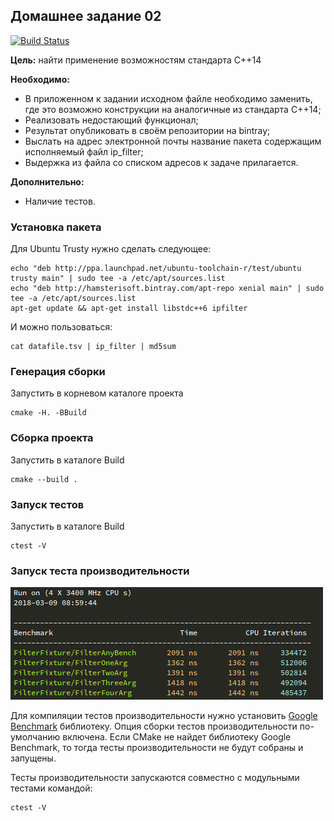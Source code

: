 ## Домашнее задание 02

[![Build Status](https://travis-ci.org/ithamsteri/homework_02.svg?branch=master)](https://travis-ci.org/ithamsteri/homework_02)

**Цель:** найти применение возможностям стандарта C++14

**Необходимо:**
* В приложенном к задании исходном файле необходимо заменить, где это возможно
  конструкции на аналогичные из стандарта C++14;
* Реализовать недостающий функционал;
* Результат опубликовать в своём репозитории на bintray;
* Выслать на адрес электронной почты название пакета содержащим исполняемый
  файл ip_filter;
* Выдержка из файла со списком адресов к задаче прилагается.

**Дополнительно:**
* Наличие тестов.

### Установка пакета

Для Ubuntu Trusty нужно сделать следующее:

```shell
echo "deb http://ppa.launchpad.net/ubuntu-toolchain-r/test/ubuntu trusty main" | sudo tee -a /etc/apt/sources.list
echo "deb http://hamsterisoft.bintray.com/apt-repo xenial main" | sudo tee -a /etc/apt/sources.list
apt-get update && apt-get install libstdc++6 ipfilter
```

И можно пользоваться:

```shell
cat datafile.tsv | ip_filter | md5sum
```

### Генерация сборки

Запустить в корневом каталоге проекта

```shell
cmake -H. -BBuild
```

### Сборка проекта

Запустить в каталоге Build

```shell
cmake --build .
```

### Запуск тестов

Запустить в каталоге Build

```shell
ctest -V
```

### Запуск теста производительности

![bench result](https://github.com/ithamsteri/homework_02/raw/master/bench.png
"Benchmark results")

Для компиляции тестов производительности нужно установить
[Google Benchmark](https://github.com/google/benchmark) библиотеку. Опция
сборки тестов производительности по-умолчанию включена. Если CMake не найдет
библиотеку Google Benchmark, то тогда тесты производительности не будут собраны
и запущены.

Тесты производительности запускаются совместно с модульными тестами командой:

```shell
ctest -V
```

